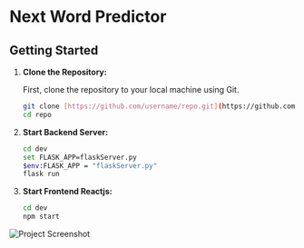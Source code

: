 # Next Word Predictor

## Getting Started

1. **Clone the Repository:**

   First, clone the repository to your local machine using Git.

   ```sh
   git clone [https://github.com/username/repo.git](https://github.com/JalendraIITP/Next-Word-Predictor)
   cd repo
2. **Start Backend Server:**
   ```sh
   cd dev
   set FLASK_APP=flaskServer.py
   $env:FLASK_APP = "flaskServer.py"
   flask run
3. **Start Frontend Reactjs:**
   ```sh
   cd dev
   npm start
![Project Screenshot](https://github.com/JalendraIITP/Next-Word-Predictor/blob/master/Next_Word_Predictor.jpg)
